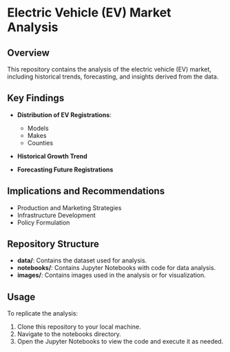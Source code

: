 # Electric Vehicle (EV) Market Analysis

## Overview

This repository contains the analysis of the electric vehicle (EV) market, including historical trends, forecasting, and insights derived from the data.

## Key Findings

- **Distribution of EV Registrations**: 
  - Models
  - Makes
  - Counties

- **Historical Growth Trend**

- **Forecasting Future Registrations**

## Implications and Recommendations

- Production and Marketing Strategies
- Infrastructure Development
- Policy Formulation

## Repository Structure

- **data/**: Contains the dataset used for analysis.
- **notebooks/**: Contains Jupyter Notebooks with code for data analysis.
- **images/**: Contains images used in the analysis or for visualization.

## Usage

To replicate the analysis:

1. Clone this repository to your local machine.
2. Navigate to the notebooks directory.
3. Open the Jupyter Notebooks to view the code and execute it as needed.


